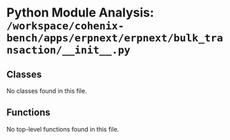 # Python Module Analysis: `/workspace/cohenix-bench/apps/erpnext/erpnext/bulk_transaction/__init__.py`

## Classes

No classes found in this file.


## Functions

No top-level functions found in this file.
